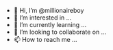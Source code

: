 - 👋 Hi, I’m @millionaireboy
- 👀 I’m interested in ...
- 🌱 I’m currently learning ...
- 💞️ I’m looking to collaborate on ...
- 📫 How to reach me ...

<!---
millionaireboy/millionaireboy is a ✨ special ✨ repository because its `README.md` (this file) appears on your GitHub profile.
You can click the Preview link to take a look at your changes.
--->
